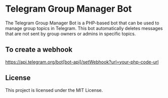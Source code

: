 # Telegram Group Manager Bot

The Telegram Group Manager Bot is a PHP-based bot that can be used to manage group topics in Telegram. This bot automatically deletes messages that are not sent by group owners or admins in specific topics.

## To create a webhook

https://api.telegram.org/bot[bot-api]/setWebhook?url=your-php-code-url

## License

This project is licensed under the MIT License.
